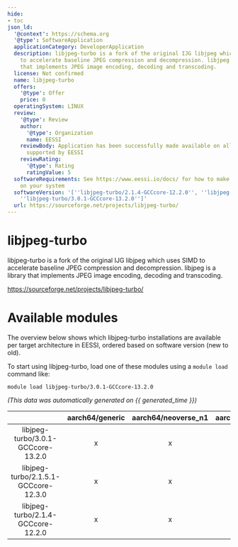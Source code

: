 ```yaml
---
hide:
- toc
json_ld:
  '@context': https://schema.org
  '@type': SoftwareApplication
  applicationCategory: DeveloperApplication
  description: libjpeg-turbo is a fork of the original IJG libjpeg which uses SIMD
    to accelerate baseline JPEG compression and decompression. libjpeg is a library
    that implements JPEG image encoding, decoding and transcoding.
  license: Not confirmed
  name: libjpeg-turbo
  offers:
    '@type': Offer
    price: 0
  operatingSystem: LINUX
  review:
    '@type': Review
    author:
      '@type': Organization
      name: EESSI
    reviewBody: Application has been successfully made available on all architectures
      supported by EESSI
    reviewRating:
      '@type': Rating
      ratingValue: 5
  softwareRequirements: See https://www.eessi.io/docs/ for how to make EESSI available
    on your system
  softwareVersion: '[''libjpeg-turbo/2.1.4-GCCcore-12.2.0'', ''libjpeg-turbo/2.1.5.1-GCCcore-12.3.0'',
    ''libjpeg-turbo/3.0.1-GCCcore-13.2.0'']'
  url: https://sourceforge.net/projects/libjpeg-turbo/
---
```


libjpeg-turbo
=============


libjpeg-turbo is a fork of the original IJG libjpeg which uses SIMD to accelerate baseline JPEG compression and decompression. libjpeg is a library that implements JPEG image encoding, decoding and transcoding.

https://sourceforge.net/projects/libjpeg-turbo/
# Available modules


The overview below shows which libjpeg-turbo installations are available per target architecture in EESSI, ordered based on software version (new to old).

To start using libjpeg-turbo, load one of these modules using a `module load` command like:

```shell
module load libjpeg-turbo/3.0.1-GCCcore-13.2.0
```

*(This data was automatically generated on {{ generated_time }})*  

| |aarch64/generic|aarch64/neoverse_n1|aarch64/neoverse_v1|aarch64/nvidia|x86_64/generic|x86_64/amd/zen2|x86_64/amd/zen3|x86_64/amd/zen4|x86_64/intel/haswell|x86_64/intel/sapphirerapids|x86_64/intel/skylake_avx512|aarch64/nvidia/grace|
| :---: | :---: | :---: | :---: | :---: | :---: | :---: | :---: | :---: | :---: | :---: | :---: | :---: |
|libjpeg-turbo/3.0.1-GCCcore-13.2.0|x|x|x|-|x|x|x|x|x|x|x|x|
|libjpeg-turbo/2.1.5.1-GCCcore-12.3.0|x|x|x|-|x|x|x|x|x|x|x|x|
|libjpeg-turbo/2.1.4-GCCcore-12.2.0|x|x|x|-|x|x|x|x|x|x|x|x|
